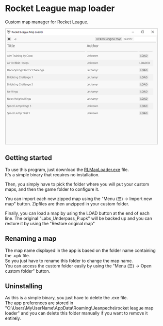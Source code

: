 # Rocket League map loader
Custom map manager for Rocket League.  


![plot](./media/appExample.png)

## Getting started
To use this program, just download the [RLMapLoader.exe](https://github.com/JeanpecheGH/rocket_league_map_loader/releases/latest/download/RLMapLoader.exe) file.  
It's a simple binary that requires no installation.

Then, you simply have to pick the folder where you will put your custom maps, and then the game folder to configure it.

You can import each new zipped map using the "Menu (☰) -> Import new map" button.
Zipfiles are then unzipped in your custom folder.

Finally, you can load a map by using the LOAD button at the end of each line.
The original "Labs_Underpass_P.upk" will be backed up and you can restore it by using the "Restore original map"

## Renaming a map
The map name displayed in the app is based on the folder name containing the .upk file.  
So you just have to rename this folder to change the map name.  
You can access the custom folder easily by using the "Menu (☰) -> Open custom folder" button.

## Uninstalling
As this is a simple binary, you just have to delete the .exe file.  
The app preferences are stored in "C:\Users\MyUserName\AppData\Roaming\Jeanpeche\rocket league map loader" and you can delete this folder manually if you want to remove it entirely.
